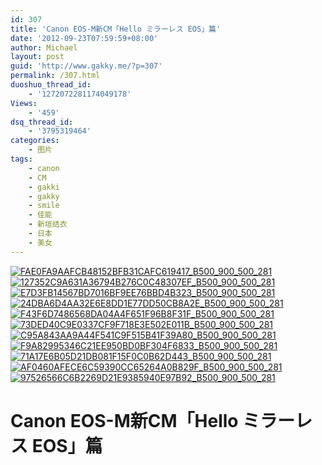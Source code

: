 ```yaml
---
id: 307
title: 'Canon EOS-M新CM「Hello ミラーレス EOS」篇'
date: '2012-09-23T07:59:59+08:00'
author: Michael
layout: post
guid: 'http://www.gakky.me/?p=307'
permalink: /307.html
duoshuo_thread_id:
    - '1272072281174049178'
Views:
    - '459'
dsq_thread_id:
    - '3795319464'
categories:
    - 图片
tags:
    - canon
    - CM
    - gakki
    - gakky
    - smile
    - 佳能
    - 新垣结衣
    - 日本
    - 美女
---
```


[![FAE0FA9AAFCB48152BFB31CAFC619417_B500_900_500_281](http://www.yui-aragaki.org/wp-content/uploads/img/FAE0FA9AAFCB48152BFB31CAFC619417_B500_900_500_281.jpeg)](http://www.yui-aragaki.org/wp-content/uploads/img/FAE0FA9AAFCB48152BFB31CAFC619417_B1280_1280_1280_720.jpeg) [![127352C9A631A36794B276C0C48307EF_B500_900_500_281](http://www.yui-aragaki.org/wp-content/uploads/img/127352C9A631A36794B276C0C48307EF_B500_900_500_281.jpeg)](http://www.yui-aragaki.org/wp-content/uploads/img/127352C9A631A36794B276C0C48307EF_B1280_1280_1280_720.jpeg) [![E7D3FB14567BD7016BF9EE76BBD4B323_B500_900_500_281](http://www.yui-aragaki.org/wp-content/uploads/img/E7D3FB14567BD7016BF9EE76BBD4B323_B500_900_500_281.jpeg)](http://www.yui-aragaki.org/wp-content/uploads/img/E7D3FB14567BD7016BF9EE76BBD4B323_B1280_1280_1280_720.jpeg) [![24DBA6D4AA32E6E8DD1E77DD50CB8A2E_B500_900_500_281](http://www.yui-aragaki.org/wp-content/uploads/img/24DBA6D4AA32E6E8DD1E77DD50CB8A2E_B500_900_500_281.jpeg)](http://www.yui-aragaki.org/wp-content/uploads/img/24DBA6D4AA32E6E8DD1E77DD50CB8A2E_B1280_1280_1280_720.jpeg) [![F43F6D7486568DA04A4F651F96B8F31F_B500_900_500_281](http://www.yui-aragaki.org/wp-content/uploads/img/F43F6D7486568DA04A4F651F96B8F31F_B500_900_500_281.jpeg)](http://www.yui-aragaki.org/wp-content/uploads/img/F43F6D7486568DA04A4F651F96B8F31F_B1280_1280_1280_720.jpeg) [![73DED40C9E0337CF9F718E3E502E011B_B500_900_500_281](http://www.yui-aragaki.org/wp-content/uploads/img/73DED40C9E0337CF9F718E3E502E011B_B500_900_500_281.jpeg)](http://www.yui-aragaki.org/wp-content/uploads/img/73DED40C9E0337CF9F718E3E502E011B_B1280_1280_1280_720.jpeg) [![C95A843AA9A44F541C9F515B41F39A80_B500_900_500_281](http://www.yui-aragaki.org/wp-content/uploads/img/C95A843AA9A44F541C9F515B41F39A80_B500_900_500_281.jpeg)](http://www.yui-aragaki.org/wp-content/uploads/img/C95A843AA9A44F541C9F515B41F39A80_B1280_1280_1280_720.jpeg) [![F9A82995346C21EE950BD0BF304F6833_B500_900_500_281](http://www.yui-aragaki.org/wp-content/uploads/img/F9A82995346C21EE950BD0BF304F6833_B500_900_500_281.jpeg)](http://www.yui-aragaki.org/wp-content/uploads/img/F9A82995346C21EE950BD0BF304F6833_B1280_1280_1280_720.jpeg) [![71A17E6B05D21DB081F15F0C0B62D443_B500_900_500_281](http://www.yui-aragaki.org/wp-content/uploads/img/71A17E6B05D21DB081F15F0C0B62D443_B500_900_500_281.jpeg)](http://www.yui-aragaki.org/wp-content/uploads/img/71A17E6B05D21DB081F15F0C0B62D443_B1280_1280_1280_720.jpeg) [![AF0460AFECE6C59390CC65264A0B829F_B500_900_500_281](http://www.yui-aragaki.org/wp-content/uploads/img/AF0460AFECE6C59390CC65264A0B829F_B500_900_500_281.jpeg)](http://www.yui-aragaki.org/wp-content/uploads/img/AF0460AFECE6C59390CC65264A0B829F_B1280_1280_1280_720.jpeg) [![97526566C6B2269D21E9385940E97B92_B500_900_500_281](http://www.yui-aragaki.org/wp-content/uploads/img/97526566C6B2269D21E9385940E97B92_B500_900_500_281.jpeg)](http://www.yui-aragaki.org/wp-content/uploads/img/97526566C6B2269D21E9385940E97B92_B1280_1280_1280_720.jpeg)

# Canon EOS-M新CM「Hello ミラーレス EOS」篇